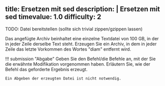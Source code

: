 title: Ersetzen mit sed
description: |
  Ersetzen mit sed
timevalue: 1.0
difficulty: 2
---
TODO: Datei bereitstellen (sollte sich trivial zippen/gzippen lassen)

Das angefügte Archiv beinhaltet eine einzelne Textdatei von 100 GB, in der in jeder Zeile
derselbe Text steht. Erzeugen Sie ein Archiv, in dem in jeder Zeile das letzte Vorkommen
des Wortes "diam" entfernt wird.

!!! submission "Abgabe"
    Geben Sie den Befehl/die Befehle an, mit der Sie die erwähnte Modifikation vorgenommen
    haben. Erläutern Sie, wie der Befehl das geforderte Ergebnis erzeugt.

    Ein Abgeben der erzeugten Datei ist nicht notwendig.
